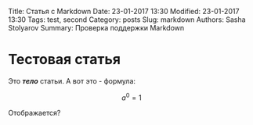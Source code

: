 Title: Статья с Markdown
Date: 23-01-2017 13:30
Modified: 23-01-2017 13:30
Tags: test, second
Category: posts
Slug: markdown
Authors: Sasha Stolyarov
Summary: Проверка поддержки Markdown

# Тестовая статья

Это ***тело*** статьи.
А вот это - формула:

$$ a^0 = 1 $$

Отображается?
